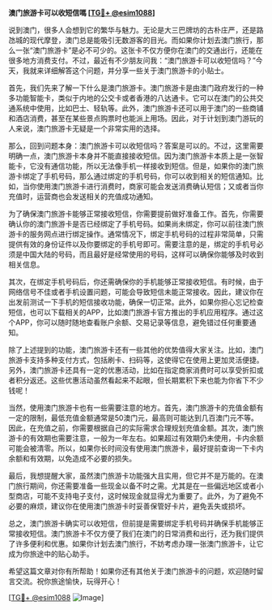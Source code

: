 **澳门旅游卡可以收短信嗎 [[TG💪+ @esim1088](https://t.me/s/esim1088)]**

说到澳门，很多人会想到它的繁华与魅力。无论是大三巴牌坊的古朴庄严，还是路氹城的现代摩登，澳门总是能吸引无数游客的目光。而如果你计划去澳门旅行，那么一张“澳门旅游卡”是必不可少的。这张卡不仅方便你在澳门的交通出行，还能在很多地方消费支付。不过，最近有不少朋友问我：“澳门旅游卡可以收短信吗？”今天，我就来详细解答这个问题，并分享一些关于澳门旅游卡的小贴士。

首先，我们先来了解一下什么是澳门旅游卡。澳门旅游卡是由澳门政府发行的一种多功能智能卡，类似于内地的公交卡或者香港的八达通卡。它可以在澳门的公共交通系统中使用，比如巴士、轻轨等。此外，澳门旅游卡还可以用于澳门的一些商铺和酒店消费，甚至在某些景点购票时也能派上用场。因此，对于计划到澳门游玩的人来说，澳门旅游卡无疑是一个非常实用的选择。

那么，回到问题本身：澳门旅游卡可以收短信吗？答案是可以的。不过，这里需要明确一点，澳门旅游卡本身并不能直接接收短信。因为澳门旅游卡本质上是一张智能卡，它没有通信功能，所以无法像手机一样接收到短信。但是，如果你的澳门旅游卡绑定了手机号码，那么通过绑定的手机号码，你可以收到相关的短信通知。比如，当你使用澳门旅游卡进行消费时，商家可能会发送消费确认短信；又或者当你充值时，运营商也会发送相关的充值成功通知。

为了确保澳门旅游卡能够正常接收短信，你需要提前做好准备工作。首先，你需要确认你的澳门旅游卡是否已经绑定了手机号码。如果尚未绑定，你可以前往澳门旅游卡的服务网点进行绑定操作。通常情况下，绑定手机号码的过程非常简单，只需提供有效的身份证件以及你要绑定的手机号即可。需要注意的是，绑定的手机号必须是中国大陆的号码，而且最好是经常使用的号码，这样可以确保你能够及时收到相关信息。

其次，在绑定手机号码后，你还需确保你的手机能够正常接收短信。有时候，由于网络信号不佳或者手机设置问题，可能会导致短信未能正常接收。因此，建议你在出发前测试一下手机的短信接收功能，确保一切正常。此外，如果你担心忘记检查短信，也可以下载相关的APP，比如澳门旅游卡官方推出的手机应用程序。通过这个APP，你可以随时随地查看账户余额、交易记录等信息，避免错过任何重要通知。

除了上述提到的功能，澳门旅游卡还有一些其他的优势值得大家关注。比如，澳门旅游卡支持多种支付方式，包括刷卡、扫码等，这使得它在使用上更加灵活便捷。另外，澳门旅游卡还具有一定的优惠活动，比如在指定商家消费时可以享受折扣或者积分返还。这些优惠活动虽然看起来不起眼，但长期累积下来也能为你省下不少钱呢！

当然，使用澳门旅游卡也有一些需要注意的地方。首先，澳门旅游卡的充值金额有一定的限制，最低充值金额通常是50澳门元，最高则可能达到几百澳门元不等。因此，在充值之前，你需要根据自己的实际需求合理规划充值金额。其次，澳门旅游卡的有效期也需要注意，一般为一年左右。如果超过有效期仍未使用，卡内余额可能会被清零。所以，如果你长时间没有使用澳门旅游卡，最好提前查询一下卡内余额和有效期，以免造成不必要的损失。

最后，我想提醒大家，虽然澳门旅游卡功能强大且实用，但它并不是万能的。在澳门旅行期间，你还需要准备一些现金以备不时之需。尤其是在一些偏远地区或者小型商店，可能不支持电子支付，这时候现金就显得尤为重要了。此外，为了避免不必要的麻烦，建议你在使用澳门旅游卡时妥善保管好卡片，避免丢失或损坏。

总之，澳门旅游卡确实可以收短信，但前提是需要绑定手机号码并确保手机能够正常接收短信。澳门旅游卡不仅方便了我们在澳门的日常消费和出行，还为我们提供了许多便利和优惠。如果你计划去澳门旅行，不妨考虑办理一张澳门旅游卡，让它成为你旅途中的贴心助手。

希望这篇文章对你有所帮助！如果你还有其他关于澳门旅游卡的问题，欢迎随时留言交流。祝你旅途愉快，玩得开心！

[[TG💪+ @esim1088](https://t.me/s/esim1088) ![Image](https://i.postimg.cc/4NQfJmqS/Snipaste-2025-05-13-00-14-12.png)]